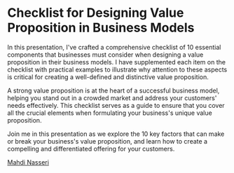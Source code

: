 # Checklist for Designing Value Proposition in Business Models

In this presentation, I've crafted a comprehensive checklist of 10 essential components that businesses must consider when designing a value proposition in their business models. I have supplemented each item on the checklist with practical examples to illustrate why attention to these aspects is critical for creating a well-defined and distinctive value proposition.

A strong value proposition is at the heart of a successful business model, helping you stand out in a crowded market and address your customers' needs effectively. This checklist serves as a guide to ensure that you cover all the crucial elements when formulating your business's unique value proposition.

Join me in this presentation as we explore the 10 key factors that can make or break your business's value proposition, and learn how to create a compelling and differentiated offering for your customers.

[Mahdi Nasseri](mailto:mahdi.nasseri@gmail.com)